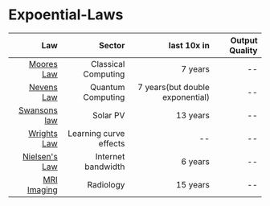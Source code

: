 # Expoential-Laws

| Law        | Sector  | last 10x in  | Output Quality 
| -------------:| -----:| ------:|------:|
| [Moores Law](https://en.wikipedia.org/wiki/Moore%27s_law) | Classical Computing| 7 years|--|
| [Nevens Law](https://en.wikipedia.org/wiki/Hartmut_Neven#Neven's_law) | Quantum Computing| 7 years(but double exponential)|--|
| [Swansons law](https://en.wikipedia.org/wiki/Swanson%27s_law) | Solar PV | 13 years|--|
| [Wrights Law](https://en.wikipedia.org/wiki/Experience_curve_effects) | Learning curve effects|--|--|
| [Nielsen's Law](https://www.nngroup.com/articles/law-of-bandwidth/) | Internet bandwidth| 6 years|--|
| [MRI Imaging](https://qr.ae/pG7IOv) | Radiology| 15 years|--|

